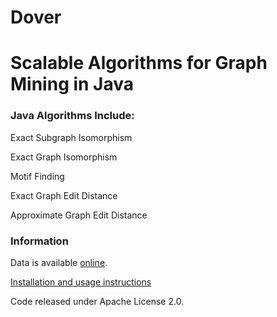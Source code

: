 # Dover 

# Scalable Algorithms for Graph Mining in Java

### Java Algorithms Include:

Exact Subgraph Isomorphism

Exact Graph Isomorphism

Motif Finding

Exact Graph Edit Distance

Approximate Graph Edit Distance

### Information

Data is available [online](https://www.cs.kent.ac.uk/projects/dover/).

[Installation and usage instructions](https://github.com/peterrodgers/dover/wiki/Installation)


Code released under Apache License 2.0.

